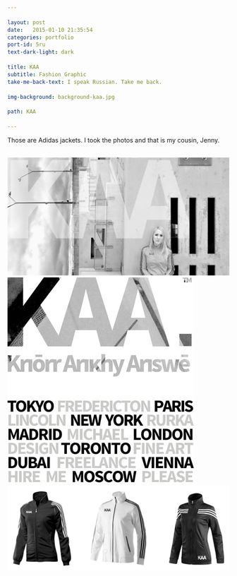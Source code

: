 ```yaml
---

layout: post
date:   2015-01-10 21:35:54
categories: portfolio
port-id: 5ru
text-dark-light: dark

title: KAA
subtitle: Fashion Graphic
take-me-back-text: I speak Russian. Take me back.

img-background: background-kaa.jpg

path: KAA

---
```


Those are Adidas jackets. I took the photos and that is my cousin, Jenny.

<div className="image-container">
    <img className="clear" src=""/>
    <img className="w4" src="./img/work/kaa/kaa-main.jpg"/>
    <img className="w1" src="./img/work/kaa/kaa-words.jpg"/>
    <img className="w3" src="./img/work/kaa/kaa-jackets.jpg"/>
</div>
